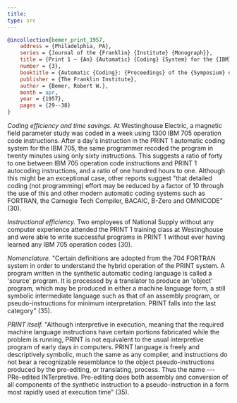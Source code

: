 ```yaml
---
title:
type: src
---
```


```bibtex
@incollection{bemer_print_1957,
	address = {Philadelphia, PA},
	series = {Journal of the {Franklin} {Institute} {Monograph}},
	title = {Print 1 — {An} {Automatic} {Coding} {System} for the {IBM} 705},
	number = {3},
	booktitle = {Automatic {Coding}: {Proceedings} of the {Symposium} on {Automatic} {Coding}, {January} 24-25, {Franklin} {Institute}, {Philadelphia}},
	publisher = {The Franklin Institute},
	author = {Bemer, Robert W.},
	month = apr,
	year = {1957},
	pages = {29--38}
}
```

*Coding efficiency and time savings.* At Westinghouse Electric, a magnetic field parameter study was coded in a week using 1300 IBM 705 operation code instructions. After a day's instruction in the PRINT 1 automatic coding system for the IBM 705, the same programmer recoded the program in twenty minutes using only sixty instructions. This suggests a ratio of forty to one between IBM 705 operation code instructions and PRINT 1 autocoding instructions, and a ratio of one hundred hours to one. Although this might be an exceptional case, other reports suggest "that detailed coding (not programming) effort may be reduced by a factor of 10 through the use of this and other modern automatic coding systems such as FORTRAN, the Carnegie Tech Compiler, BACAIC, B-Zero and OMNICODE" (30).

*Instructional efficiency.* Two employees of National Supply without any computer experience attended the PRINT 1 training class at Westinghouse and were able to write successful programs in PRINT 1 without ever having learned any IBM 705 operation codes (30).

*Nomenclature.* "Certain definitions are adopted from the 704 FORTRAN system in order to understand the hybrid operation of the PRINT system. A program written in the synthetic automatic coding language is called a 'source' program. It is processed by a translator to produce an 'object' program, which may be produced in either a machine language form, a still symbolic intermediate language such as that of an assembly program, or pseudo-instructions for minimum interpretation. PRINT falls into the last category" (35).

*PRINT itself.* "Although interpretive in execution, meaning that the required machine language instructions have certain portions fabricated while the problem is running, PRINT is not equivalent to the usual interpretive program of early days in computers. PRINT language is freely and descriptively symbolic, much the same as any compiler, and instructions do not bear a recognizable resemblance to the object pseudo-instructions produced by the pre-editing, or translating, process. Thus the name --- PRe-edited INTerpretive. Pre-editing does both assembly and conversion of all components of the synthetic instruction to a pseudo-instruction in a form most rapidly used at execution time" (35).
